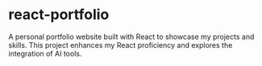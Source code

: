 # react-portfolio
A personal portfolio website built with React to showcase my projects and skills. This project enhances my React proficiency and explores the integration of AI tools.
